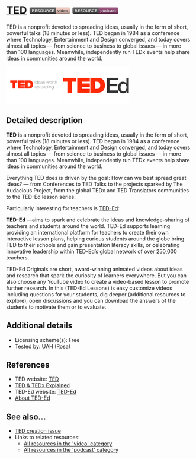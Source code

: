 # [TED](https://www.ted.com/)  [<img src="images/resource-video.png" align="bottom">](https://github.com/e-CLOSE/Toolbox/issues?q=label%3A02_RESOURCE+label%3Avideo) [<img src="images/resource-podcast.png" align="bottom">](https://github.com/e-CLOSE/Toolbox/issues?q=label%3A02_RESOURCE+label%3Apodcast)

TED is a nonprofit devoted to spreading ideas, usually in the form of short, powerful talks (18 minutes or less). TED began in 1984 as a conference where Technology, Entertainment and Design converged, and today covers almost all topics — from science to business to global issues — in more than 100 languages. Meanwhile, independently run TEDx events help share ideas in communities around the world.

[<img src="images/ted.png" align="bottom" height="100">](https://github.com/e-CLOSE/Toolbox/blob/main/Resources/TED.md) [<img src="images/ted ed.png" align="bottom" height="100">](https://github.com/e-CLOSE/Toolbox/blob/main/Resources/TED.md)

## Detailed description

**TED** is a nonprofit devoted to spreading ideas, usually in the form of short, powerful talks (18 minutes or less). TED began in 1984 as a conference where Technology, Entertainment and Design converged, and today covers almost all topics — from science to business to global issues — in more than 100 languages. Meanwhile, independently run TEDx events help share ideas in communities around the world.

Everything TED does is driven by the goal: How can we best spread great ideas? — from Conferences to TED Talks to the projects sparked by The Audacious Project, from the global TEDx and TED Translators communities to the TED-Ed lesson series.

Particularly interesting for teachers is [TED-Ed](https://ed.ted.com/educator): 

**TED-Ed** —aims to spark and celebrate the ideas and knowledge-sharing of teachers and students around the world. TED-Ed supports learning providing an international platform for teachers to create their own interactive lesson plans, helping curious students around the globe bring TED to their schools and gain presentation literacy skills, or celebrating innovative leadership within TED-Ed’s global network of over 250,000 teachers. 

TED-Ed Originals are short, award-winning animated videos about ideas and research that spark the curiosity of learners everywhere. But you can also choose any YouTube video to create a video-based lesson to promote further research. In this (TED-Ed Lessons) is easy customize videos including questions for your students, dig deeper (additional resources to explore), open discussions and you can download the answers of the students to motivate them or to evaluate.


## Additional details

- Licensing scheme(s): Free
- Tested by: UAH (Rosa)


## References

- TED website: [TED](https://www.ted.com/)
- [TED & TEDx Explained](https://www.youtube.com/watch?v=d0NHOpeczUU)
- TED-Ed website: [TED-Ed](https://ed.ted.com/educator)
- [About TED-Ed](https://ed.ted.com/about)


## See also...

- [TED creation issue](https://github.com/e-CLOSE/Toolbox/issues/189)
- Links to related resources:
  - [All resources in the 'video' category](https://github.com/e-CLOSE/Toolbox/issues?q=label%3A02_RESOURCE+label%3Avideo)
  - [All resources in the 'podcast' category](https://github.com/e-CLOSE/Toolbox/issues?q=label%3A02_RESOURCE+label%3Apodcast)
